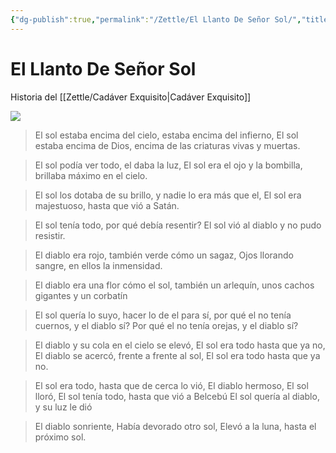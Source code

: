```yaml
---
{"dg-publish":true,"permalink":"/Zettle/El Llanto De Señor Sol/","title":"El Llanto De Señor Sol","tags":["ZeType/Ensayo"],"created":"2023-05-02T07:22:47.067-05:00","updated":"2023-09-09T18:21:39.215-05:00"}
---
```



# El Llanto De Señor Sol

Historia del [[Zettle/Cadáver Exquisito\|Cadáver Exquisito]]

![](https://i.imgur.com/hIlKDO4.jpg)

> El sol estaba encima del cielo, 
> estaba encima del infierno, 
> El sol estaba encima de Dios,
> encima de las criaturas vivas y muertas.

> El sol podía ver todo, 
> el daba la luz, 
> El sol era el ojo y la bombilla, 
> brillaba máximo en el cielo.

> El sol los dotaba de su brillo,
> y nadie lo era más que el,
> El sol era majestuoso,
> hasta que vió a Satán.

> El sol tenía todo,
> por qué debía resentir?
> El sol vió al diablo
> y no pudo resistir.

> El diablo era rojo, 
> también verde cómo un sagaz,
> Ojos llorando sangre,
> en ellos la inmensidad.

> El diablo era una flor cómo el sol,
> también un arlequín,
> unos cachos gigantes
> y un corbatín

> El sol quería lo suyo,
> hacer lo de el para sí,
> por qué el no tenía cuernos, y el diablo sí?
> Por qué el no tenía orejas, y el diablo sí?

> El diablo y su cola en el cielo se elevó,
> El sol era todo hasta que ya no,
> El diablo se acercó, frente a frente al sol,
> El sol era todo hasta que ya no.

> El sol era todo, hasta que de cerca lo vió,
> El diablo hermoso, El sol lloró,
> El sol tenía todo, hasta que vió a Belcebú
> El sol quería al diablo, y su luz le dió

> El diablo sonriente,
> Había devorado otro sol,
> Elevó a la luna, 
> hasta el próximo sol.
